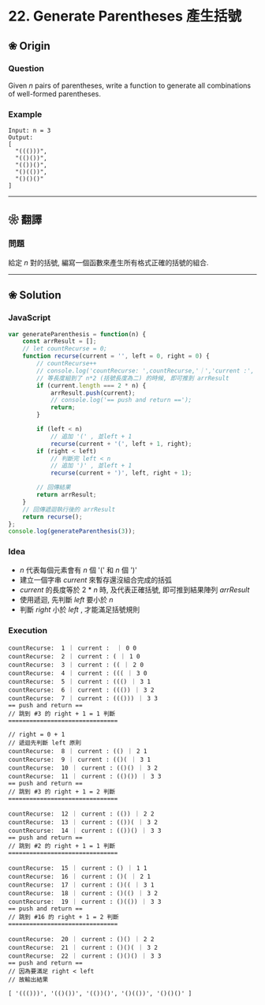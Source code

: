 # 22. Generate Parentheses 產生括號

## ❀ Origin

### Question

Given _n_ pairs of parentheses, write a function to generate all combinations of well-formed parentheses.

### Example

```
Input: n = 3
Output:
[
  "((()))",
  "(()())",
  "(())()",
  "()(())",
  "()()()"
]
```

---

## ❀ 翻譯

### 問題

給定 _n_ 對的括號, 編寫一個函數來產生所有格式正確的括號的組合.

---

## ❀ Solution

### JavaScript

```js
var generateParenthesis = function(n) {
	const arrResult = [];
	// let countRecurse = 0;
	function recurse(current = '', left = 0, right = 0) {
		// countRecurse++
		// console.log('countRecurse: ',countRecurse,'｜','current :', current, '｜', left, right);
		// 等長度組到了 n*2 (括號長度為二) 的時候, 即可推到 arrResult
		if (current.length === 2 * n) {
			arrResult.push(current);
			// console.log('== push and return ==');
			return;
		}

		if (left < n)
			// 追加 '(' , 並left + 1
			recurse(current + '(', left + 1, right);
		if (right < left)
			// 判斷完 left < n
			// 追加 ')' , 並left + 1
			recurse(current + ')', left, right + 1);

		// 回傳結果
		return arrResult;
	}
	// 回傳遞迴執行後的 arrResult
	return recurse();
};
console.log(generateParenthesis(3));
```

### Idea

-   _n_ 代表每個元素會有 _n_ 個 '(' 和 _n_ 個 ')'
-   建立一個字串 _current_ 來暫存還沒組合完成的括弧
-   _current_ 的長度等於 2 \* _n_ 時, 及代表正確括號, 即可推到結果陣列 _arrResult_
-   使用遞迴, 先判斷 _left_ 要小於 _n_
-   判斷 _right_ 小於 _left_ , 才能滿足括號規則

### Execution

```
countRecurse:  1 ｜ current :  ｜ 0 0
countRecurse:  2 ｜ current : ( ｜ 1 0
countRecurse:  3 ｜ current : (( ｜ 2 0
countRecurse:  4 ｜ current : ((( ｜ 3 0
countRecurse:  5 ｜ current : ((() ｜ 3 1
countRecurse:  6 ｜ current : ((()) ｜ 3 2
countRecurse:  7 ｜ current : ((())) ｜ 3 3
== push and return ==
// 跳到 #3 的 right + 1 = 1 判斷
===============================

// right = 0 + 1
// 遞迴先判斷 left 原則
countRecurse:  8 ｜ current : (() ｜ 2 1
countRecurse:  9 ｜ current : (()( ｜ 3 1
countRecurse:  10 ｜ current : (()() ｜ 3 2
countRecurse:  11 ｜ current : (()()) ｜ 3 3
== push and return ==
// 跳到 #3 的 right + 1 = 2 判斷
===============================

countRecurse:  12 ｜ current : (()) ｜ 2 2
countRecurse:  13 ｜ current : (())( ｜ 3 2
countRecurse:  14 ｜ current : (())() ｜ 3 3
== push and return ==
// 跳到 #2 的 right + 1 = 1 判斷
===============================

countRecurse:  15 ｜ current : () ｜ 1 1
countRecurse:  16 ｜ current : ()( ｜ 2 1
countRecurse:  17 ｜ current : ()(( ｜ 3 1
countRecurse:  18 ｜ current : ()(() ｜ 3 2
countRecurse:  19 ｜ current : ()(()) ｜ 3 3
== push and return ==
// 跳到 #16 的 right + 1 = 2 判斷
===============================

countRecurse:  20 ｜ current : ()() ｜ 2 2
countRecurse:  21 ｜ current : ()()( ｜ 3 2
countRecurse:  22 ｜ current : ()()() ｜ 3 3
== push and return ==
// 因為要滿足 right < left
// 故輸出結果

[ '((()))', '(()())', '(())()', '()(())', '()()()' ]
```
